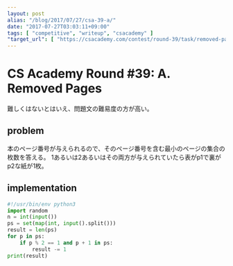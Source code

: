```yaml
---
layout: post
alias: "/blog/2017/07/27/csa-39-a/"
date: "2017-07-27T03:03:11+09:00"
tags: [ "competitive", "writeup", "csacademy" ]
"target_url": [ "https://csacademy.com/contest/round-39/task/removed-pages/" ]
---
```


# CS Academy Round #39: A. Removed Pages

難しくはないとはいえ、問題文の難易度の方が高い。

## problem

本のページ番号が与えられるので、そのページ番号を含む最小のページの集合の枚数を答える。
$1$あるいは$2$あるいはその両方が与えられていたら表がp$1$で裏がp$2$な紙が$1$枚。

## implementation

``` python
#!/usr/bin/env python3
import random
n = int(input())
ps = set(map(int, input().split()))
result = len(ps)
for p in ps:
    if p % 2 == 1 and p + 1 in ps:
        result -= 1
print(result)
```
